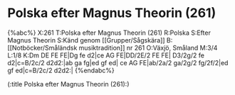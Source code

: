 # Polska efter Magnus Theorin (261)

{%abc%}
X:261
T:Polska efter Magnus Theorin (261)
R:Polska
S:Efter Magnus Theorin
S:Känd genom [[Grupper/Sågskära]]
B:[[Notböcker/Småländsk musiktradition]] nr 261
O:Växjö, Småland
M:3/4
L:1/8
K:Dm
DE FE FE|Dg fe d2|ce AG FE|DD/2E/2 FE FE|
D3/2g/2 fe d2|c=B/2c/2 d2d2:|ab ga fg|ed gf ed|
ce AG FE|ab/2a/2 ga/2g/2 fg/2f/2|ed gf ed|c=B/2c/2 d2d2:|
{%endabc%}

(:title Polska efter Magnus Theorin (261):)

